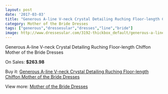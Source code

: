```yaml
---
layout: post
date: '2017-03-03'
title: "Generous A-line V-neck Crystal Detailing Ruching Floor-length Chiffon Mother of the Bride Dresses"
category: Mother of the Bride Dresses
tags: ["generous","dressesular","dresses","line","bride"]
image: http://www.dressesular.com/3192-thickbox_default/generous-a-line-v-neck-crystal-detailing-ruching-floor-length-chiffon-mother-of-the-bride-dresses.jpg
---
```

Generous A-line V-neck Crystal Detailing Ruching Floor-length Chiffon Mother of the Bride Dresses

On Sales: **$263.98**
<a href="https://www.dressesular.com/mother-of-the-bride-dresses/1168-generous-a-line-v-neck-crystal-detailing-ruching-floor-length-chiffon-mother-of-the-bride-dresses.html"><amp-img layout="responsive" width="600" height="600" src="//www.dressesular.com/3192-thickbox_default/generous-a-line-v-neck-crystal-detailing-ruching-floor-length-chiffon-mother-of-the-bride-dresses.jpg" alt="Generous A-line V-neck Crystal Detailing Ruching Floor-length Chiffon Mother of the Bride Dresses 0" /></a>
<a href="https://www.dressesular.com/mother-of-the-bride-dresses/1168-generous-a-line-v-neck-crystal-detailing-ruching-floor-length-chiffon-mother-of-the-bride-dresses.html"><amp-img layout="responsive" width="600" height="600" src="//www.dressesular.com/3193-thickbox_default/generous-a-line-v-neck-crystal-detailing-ruching-floor-length-chiffon-mother-of-the-bride-dresses.jpg" alt="Generous A-line V-neck Crystal Detailing Ruching Floor-length Chiffon Mother of the Bride Dresses 1" /></a>
<a href="https://www.dressesular.com/mother-of-the-bride-dresses/1168-generous-a-line-v-neck-crystal-detailing-ruching-floor-length-chiffon-mother-of-the-bride-dresses.html"><amp-img layout="responsive" width="600" height="600" src="//www.dressesular.com/3194-thickbox_default/generous-a-line-v-neck-crystal-detailing-ruching-floor-length-chiffon-mother-of-the-bride-dresses.jpg" alt="Generous A-line V-neck Crystal Detailing Ruching Floor-length Chiffon Mother of the Bride Dresses 2" /></a>

Buy it: [Generous A-line V-neck Crystal Detailing Ruching Floor-length Chiffon Mother of the Bride Dresses](https://www.dressesular.com/mother-of-the-bride-dresses/1168-generous-a-line-v-neck-crystal-detailing-ruching-floor-length-chiffon-mother-of-the-bride-dresses.html "Generous A-line V-neck Crystal Detailing Ruching Floor-length Chiffon Mother of the Bride Dresses")

View more: [Mother of the Bride Dresses](https://www.dressesular.com/6-mother-of-the-bride-dresses "Mother of the Bride Dresses")